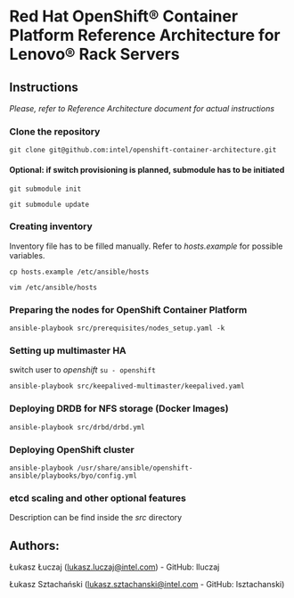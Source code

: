 # Red Hat OpenShift®  Container Platform Reference Architecture for Lenovo® Rack Servers

## Instructions
*Please, refer to Reference Architecture document for actual instructions*

### Clone the repository
```git clone git@github.com:intel/openshift-container-architecture.git```

#### Optional: if switch provisioning is planned, submodule has to be initiated

```git submodule init```

```git submodule update```

### Creating inventory
Inventory file has to be filled manually.
Refer to *hosts.example* for possible variables. 

```cp hosts.example /etc/ansible/hosts```

```vim /etc/ansible/hosts```


### Preparing the nodes for OpenShift Container Platform

```ansible-playbook src/prerequisites/nodes_setup.yaml -k```

### Setting up multimaster HA
switch user to *openshift*
```su - openshift```

```ansible-playbook src/keepalived-multimaster/keepalived.yaml```

### Deploying DRDB for NFS storage (Docker Images)

```ansible-playbook src/drbd/drbd.yml```

### Deploying OpenShift cluster
```ansible-playbook /usr/share/ansible/openshift-ansible/playbooks/byo/config.yml```

### etcd scaling and other optional features
Description can be find inside the _src_ directory

## Authors:
Łukasz Łuczaj (lukasz.luczaj@intel.com) - GitHub: lluczaj

Łukasz Sztachański (lukasz.sztachanski@intel.com - GitHub: lsztachanski)
